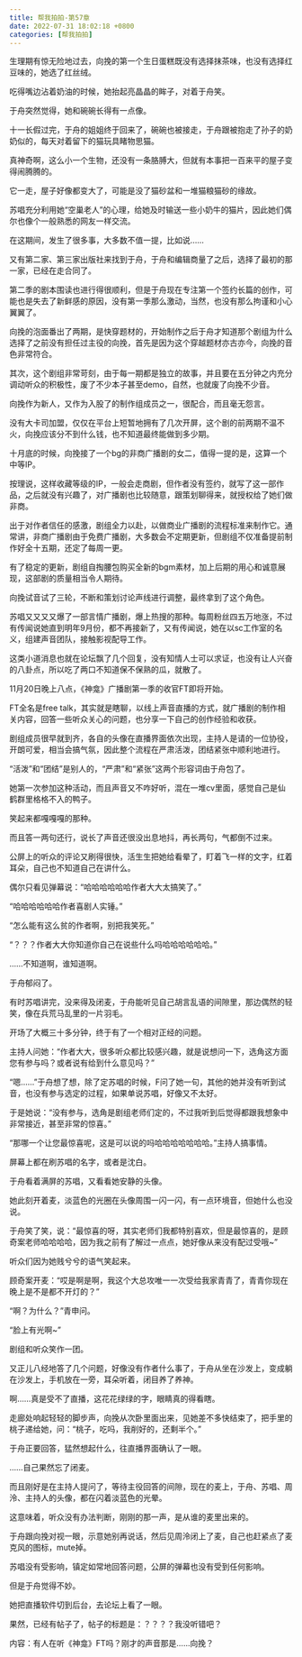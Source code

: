 ```yaml
---
title: 帮我拍拍-第57章
date: 2022-07-31 18:02:18 +0800
categories: [帮我拍拍]
---
```


生理期有惊无险地过去，向挽的第一个生日蛋糕既没有选择抹茶味，也没有选择红豆味的，她选了红丝绒。

吃得嘴边沾着奶油的时候，她抬起亮晶晶的眸子，对着于舟笑。

于舟突然觉得，她和碗碗长得有一点像。

十一长假过完，于舟的姐姐终于回来了，碗碗也被接走，于舟跟被抱走了孙子的奶奶似的，每天对着留下的猫玩具睹物思猫。

真神奇啊，这么小一个生物，还没有一条胳膊大，但就有本事把一百来平的屋子变得闹腾腾的。

它一走，屋子好像都变大了，可能是没了猫砂盆和一堆猫粮猫砂的缘故。

苏唱充分利用她“空巢老人”的心理，给她及时输送一些小奶牛的猫片，因此她们偶尔也像个一般熟悉的网友一样交流。

在这期间，发生了很多事，大多数不值一提，比如说……

又有第二家、第三家出版社来找到于舟，于舟和编辑商量了之后，选择了最初的那一家，已经在走合同了。

第二季的剧本围读也进行得很顺利，但是于舟现在专注第一个签约长篇的创作，可能也是失去了新鲜感的原因，没有第一季那么激动，当然，也没有那么拘谨和小心翼翼了。

向挽的泡面番出了两期，是快穿题材的，开始制作之后于舟才知道那个剧组为什么选择了之前没有担任过主役的向挽，首先是因为这个穿越题材亦古亦今，向挽的音色非常符合。

其次，这个剧组非常苛刻，由于每一期都是独立的故事，并且要在五分钟之内充分调动听众的积极性，废了不少本子甚至demo，自然，也就废了向挽不少音。

向挽作为新人，又作为入股了的制作组成员之一，很配合，而且毫无怨言。

没有大卡司加盟，仅仅在平台上短暂地拥有了几次开屏，这个剧的前两期不温不火，向挽应该分不到什么钱，也不知道最终能做到多少期。

十月底的时候，向挽接了一个bg的非商广播剧的女二，值得一提的是，这算一个中等IP。

按理说，这样收藏等级的IP，一般会走商剧，但作者没有签约，就写了这一部作品，之后就没有兴趣了，对广播剧也比较随意，跟策划聊得来，就授权给了她们做非商。

出于对作者信任的感激，剧组全力以赴，以做商业广播剧的流程标准来制作它。通常讲，非商广播剧由于免费广播剧，大多数会不定期更新，但剧组不仅准备提前制作好全十五期，还定了每周一更。

有了稳定的更新，剧组自掏腰包购买全新的bgm素材，加上后期的用心和诚意展现，这部剧的质量相当令人期待。

向挽试音试了三轮，不断和策划讨论声线进行调整，最终拿到了这个角色。

苏唱又又又又爆了一部言情广播剧，爆上热搜的那种。每周粉丝四五万地涨，不过有传闻说她直到明年9月份，都不再接新了，又有传闻说，她在以sc工作室的名义，组建声音团队，接触影视配导工作。

这类小道消息也就在论坛飘了几个回复，没有知情人士可以求证，也没有让人兴奋的八卦点，所以吃了两口不知道保不保熟的瓜，就散了。

11月20日晚上八点，《神龛》广播剧第一季的收官FT即将开始。

FT全名是free talk，其实就是瞎聊，以线上声音直播的方式，就广播剧的制作相关内容，回答一些听众关心的问题，也分享一下自己的创作经验和收获。

剧组成员很早就到齐，各自的头像在直播界面依次出现，主持人是请的一位协役，开朗可爱，相当会搞气氛，因此整个流程在严肃活泼，团结紧张中顺利地进行。

“活泼”和“团结”是别人的，“严肃”和“紧张”这两个形容词由于舟包了。

她第一次参加这种活动，而且声音又不咋好听，混在一堆cv里面，感觉自己是仙鹤群里格格不入的鸭子。

笑起来都嘎嘎嘎的那种。

而且答一两句还行，说长了声音还很没出息地抖，再长两句，气都倒不过来。

公屏上的听众的评论又刷得很快，活生生把她给看晕了，盯着飞一样的文字，红着耳朵，自己也不知道自己在讲什么。

偶尔只看见弹幕说：“哈哈哈哈哈哈作者大大太搞笑了。”

“哈哈哈哈哈哈作者喜剧人实锤。”

“怎么能有这么贫的作者啊，别把我笑死。”

“？？？作者大大你知道你自己在说些什么吗哈哈哈哈哈哈。”

……不知道啊，谁知道啊。

于舟郁闷了。

有时苏唱讲完，没来得及闭麦，于舟能听见自己胡言乱语的间隙里，那边偶然的轻笑，像在兵荒马乱里的一片羽毛。

开场了大概三十多分钟，终于有了一个相对正经的问题。

主持人问她：“作者大大，很多听众都比较感兴趣，就是说想问一下，选角这方面您有参与吗？或者说有给到什么意见吗？”

“嗯……”于舟想了想，除了定苏唱的时候，F问了她一句，其他的她并没有听到试音，也没有参与选定的过程，如果单说苏唱，好像又不太好。

于是她说：“没有参与，选角是剧组老师们定的，不过我听到后觉得都跟我想象中非常接近，甚至非常的惊喜。”

“那哪一个让您最惊喜呢，这是可以说的吗哈哈哈哈哈哈哈。”主持人搞事情。

屏幕上都在刷苏唱的名字，或者是沈白。

于舟看着满屏的苏唱，又看看她安静的头像。

她此刻开着麦，淡蓝色的光圈在头像周围一闪一闪，有一点环境音，但她什么也没说。

于舟笑了笑，说：“最惊喜的呀，其实老师们我都特别喜欢，但是最惊喜的，是顾奇案老师哈哈哈哈，因为我之前有了解过一点点，她好像从来没有配过受哦~”

听众们因为她贱兮兮的语气笑起来。

顾奇案开麦：“哎是啊是啊，我这个大总攻唯一一次受给我家青青了，青青你现在晚上是不是都不开灯的？”

“啊？为什么？”青申问。

“脸上有光啊~”

剧组和听众笑作一团。

又正儿八经地答了几个问题，好像没有作者什么事了，于舟从坐在沙发上，变成躺在沙发上，手机放在一旁，耳朵听着，闭目养了养神。

啊……真是受不了直播，这花花绿绿的字，眼睛真的得看瞎。

走廊处响起轻轻的脚步声，向挽从次卧里面出来，见她差不多快结束了，把手里的桃子递给她，问：“桃子，吃吗，我削好的，还剩半个。”

于舟正要回答，猛然想起什么，往直播界面确认了一眼。

……自己果然忘了闭麦。

而且刚好是在主持人提问了，等待主役回答的间隙，现在的麦上，于舟、苏唱、周泠、主持人的头像，都在闪着淡蓝色的光晕。

这意味着，听众没有办法判断，刚刚的那一声，是从谁的麦里出来的。

于舟跟向挽对视一眼，示意她别再说话，然后见周泠闭上了麦，自己也赶紧点了麦克风的图标，mute掉。

苏唱没有受影响，镇定如常地回答问题，公屏的弹幕也没有受到任何影响。

但是于舟觉得不妙。

她把直播软件切到后台，去论坛上看了一眼。

果然，已经有帖子了，帖子的标题是：？？？？我没听错吧？

内容：有人在听《神龛》FT吗？刚才的声音那是……向挽？


